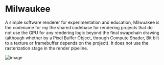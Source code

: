 # Milwaukee

A simple software renderer for experimentation and education, Milwuakee is the codename for my the shared codebase for rendering projects that do not use the GPU for any rendering logic beyond the final swapchain drawing (although whether by a Pixel Buffer Object, through Compute Shader, Bit blit to a texture or framebuffer depends on the project). It does not use the rasterization stage in the render pipeline. 


![image](https://user-images.githubusercontent.com/26779639/233997191-9cf9e9e5-d990-471a-95a3-ef09820b90e3.png)
